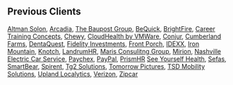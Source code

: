 ## Previous Clients

[Altman Solon](https://www.altmansolon.com),
[Arcadia](https://arcadia.io),
[The Baupost Group](https://www.baupost.com),
[BeQuick](https://www.bequick.com),
[BrightFire](https://www.brightfire.com),
[Career Training Concepts](https://www.careertrainingconcepts.com),
[Chewy](https://www.chewy.com),
[CloudHealth by VMWare](https://www.vmware.com/products/app-platform/tanzu-cloudhealth),
[Conjur](https://www.conjur.org),
[Cumberland Farms](https://www.cumberlandfarms.com/app),
[DentaQuest](https://www.dentaquest.com),
[Fidelity Investments](https://www.fidelity.com),
[Front Porch](https://www.frontporch.com),
[IDEXX](https://www.idexx.com/en/veterinary/preventive-care/),
[Iron Mountain](https://www.ironmountain.com),
[Knotch](https://www.knotch.com),
[LandrumHR](https://www.landrumhr.com),
[Maris Consulitng Group](https://www.mariscg.com),
[Mirion](https://www.mirion.com),
[Nashville Electric Car Service](https://www.nespower.com),
[Paychex](https://www.paychex.com),
[PayPal](https://www.paypal.com),
[PrismHR](https://www.prismhr.com)
[See Yourself Health](https://www.seeyourselfhealth.com),
[Sefas](https://sefas.com),
[SmartBear](https://smartbear.com),
[Spirent](https://www.spirent.com/products/automated-wireless-testing-wi-fi-5g),
[Tg2 Solutions](https://datasolv.com),
[Tomorrow Pictures](https://www.tomorrowpictures.com),
[TSD Mobility Solutions](https://tsdweb.com),
[Upland Localytics](https://uplandsoftware.com/localytics/),
[Verizon](https://www.verizon.com),
[Zipcar](https://www.zipcar.com)
